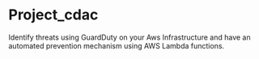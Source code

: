 # Project_cdac
Identify threats using GuardDuty on your Aws Infrastructure and have an automated prevention mechanism using AWS Lambda functions.
